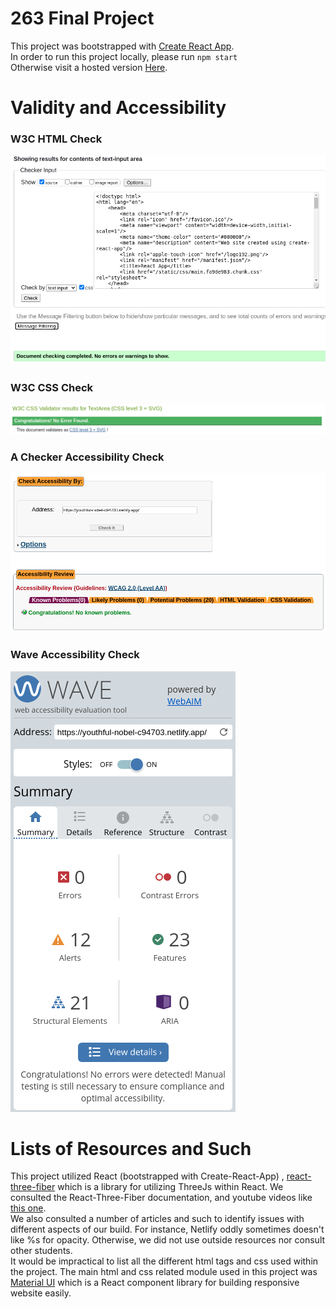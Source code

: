 # 263 Final Project

This project was bootstrapped with [Create React App](https://github.com/facebook/create-react-app).
<br/> In order to run this project locally, please run `npm start`
<br/> Otherwise visit a hosted version [Here](https://263-final.netlify.app/).

# Validity and Accessibility

### W3C HTML Check

![Html Check](readme-resources/htmlCheck.png)

### W3C CSS Check

![CSS Check](readme-resources/CSSCheck.png)

### A Checker Accessibility Check

![A Checker Check](readme-resources/aChecker.png)

### Wave Accessibility Check

![Wave Check](readme-resources/wave.png)

# Lists of Resources and Such

This project utilized React (bootstrapped with Create-React-App)
, [react-three-fiber](https://github.com/pmndrs/react-three-fiber)
which is a library for utilizing ThreeJs within React. We consulted the React-Three-Fiber documentation, and youtube
videos like [this one](https://www.youtube.com/watch?v=Q7AOvWpIVHU).
</br> We also consulted a number of articles and such to identify issues with different aspects of our build. For
instance, Netlify oddly sometimes doesn't like %s for opacity. Otherwise, we did not use outside resources nor consult
other students.
</br> It would be impractical to list all the different html tags and css used within the project. The main html and css
related module used in this project was [Material UI](https://material-ui.com/) which is a React component library for
building responsive website easily.
